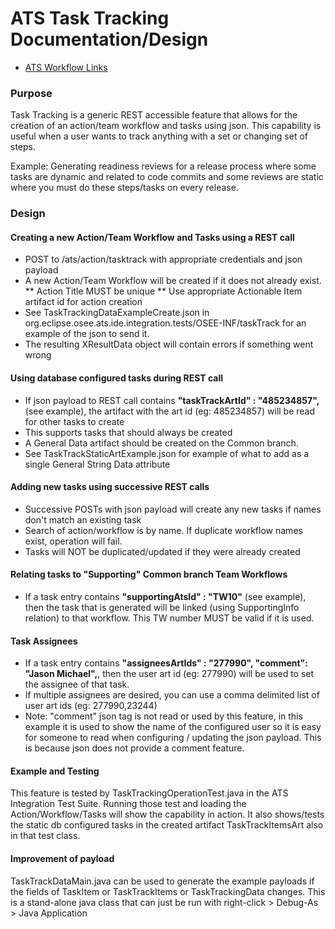 # ATS Task Tracking Documentation/Design

* <a href="../workflow/AtsWorkflowLinks.md">ATS Workflow Links</a>

### Purpose
Task Tracking is a generic REST accessible feature that allows for the creation of an action/team workflow 
and tasks using json. This capability is useful when a user wants to track anything with a set or changing 
set of steps.  

Example: Generating readiness reviews for a release process where some tasks are 
dynamic and related to code commits and some reviews are static where you must do these steps/tasks on 
every release.

### Design

#### Creating a new Action/Team Workflow and Tasks using a REST call

* POST to <server>/ats/action/tasktrack with appropriate credentials and json payload
* A new Action/Team Workflow will be created if it does not already exist.  
** Action Title MUST be unique
** Use appropriate Actionable Item artifact id for action creation
* See TaskTrackingDataExampleCreate.json in org.eclipse.osee.ats.ide.integration.tests/OSEE-INF/taskTrack for an example of the json to send it.  
* The resulting XResultData object will contain errors if something went wrong

#### Using database configured tasks during REST call

* If json payload to REST call contains <b>"taskTrackArtId" : "485234857",</b> (see example), the artifact with the art id (eg: 485234857) will be read for other tasks to create
* This supports tasks that should always be created
* A General Data artifact should be created on the Common branch.  
* See TaskTrackStaticArtExample.json for example of what to add as a single General String Data attribute


#### Adding new tasks using successive REST calls

* Successive POSTs with json payload will create any new tasks if names don't match an existing task
* Search of action/workflow is by name.  If duplicate workflow names exist, operation will fail.  
* Tasks will NOT be duplicated/updated if they were already created

#### Relating tasks to "Supporting" Common branch Team Workflows

* If a task entry contains <b>"supportingAtsId" : "TW10"</b> (see example), then the task that is generated will be linked (using SupportingInfo relation) to that workflow.  This TW number MUST be valid if it is used.

#### Task Assignees

* If a task entry contains <b>"assigneesArtIds" : "277990", "comment": "Jason Michael",</b>, then the user art id (eg: 277990) will be used to set the assignee of that task.
* If multiple assignees are desired, you can use a comma delimited list of user art ids (eg: 277990,23244)
* Note: "comment" json tag is not read or used by this feature, in this example it is used to show the name of the configured user so it is easy for someone to read when configuring / updating the json payload.  This is because json does not provide a comment feature.

#### Example and Testing

This feature is tested by TaskTrackingOperationTest.java in the ATS Integration Test Suite.  Running those test and loading the Action/Workflow/Tasks will show the capability in action.  It also shows/tests the static db configured tasks in the created artifact TaskTrackItemsArt also in that test class.

#### Improvement of payload 

TaskTrackDataMain.java can be used to generate the example payloads if the fields of TaskItem or TaskTrackItems or TaskTrackingData changes.  This is a stand-alone java class that can just be run with right-click > Debug-As > Java Application
